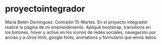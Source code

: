 # proyectointegrador
María Belén Domínguez. Comisión 15-Martes. En el proyecto integrador realicé la página de mi emprendimiento. Apliqué bootstrap, transitions en los botones, hover y active en los iconos de redes sociales, navegación por anclas y a otros html, google fonts, animations y formulario que envía datos.
